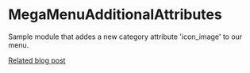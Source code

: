 # MegaMenuAdditionalAttributes
Sample module that addes a new category attribute 'icon_image' to our menu.

[Related blog post](http://blog.theextensionlab.com/extensions-customisation/2015/10/06/adding-a-custom-attribute-to-theextensionlab-mega-menu.html)
